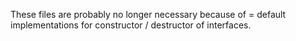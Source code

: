 These files are probably no longer necessary because of = default implementations for constructor / destructor of interfaces.